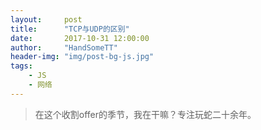 ```yaml
---
layout:     post
title:      "TCP与UDP的区别"
date:       2017-10-31 12:00:00
author:     "HandSomeTT"
header-img: "img/post-bg-js.jpg"
tags:
    - JS
    - 网络
---
```



> 在这个收割offer的季节，我在干嘛？专注玩蛇二十余年。
